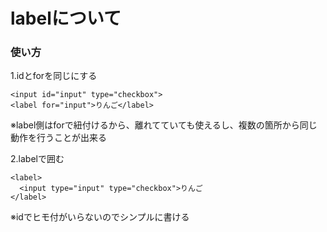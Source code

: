 # labelについて

### 使い方
1.idとforを同じにする
```
<input id="input" type="checkbox">
<label for="input">りんご</label>
```
※label側はforで紐付けるから、離れてていても使えるし、複数の箇所から同じ動作を行うことが出来る

2.labelで囲む
```
<label>
  <input type="input" type="checkbox">りんご
</label>
```
※idでヒモ付がいらないのでシンプルに書ける
